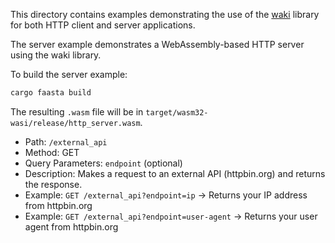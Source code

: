 
This directory contains examples demonstrating the use of the [waki](https://crates.io/crates/waki) library for both HTTP client and server applications.


The server example demonstrates a WebAssembly-based HTTP server using the waki library. 


To build the server example:

```bash
cargo faasta build 
```

The resulting `.wasm` file will be in `target/wasm32-wasi/release/http_server.wasm`.

- Path: `/external_api`
- Method: GET
- Query Parameters: `endpoint` (optional)
- Description: Makes a request to an external API (httpbin.org) and returns the response.
- Example: `GET /external_api?endpoint=ip` → Returns your IP address from httpbin.org
- Example: `GET /external_api?endpoint=user-agent` → Returns your user agent from httpbin.org
